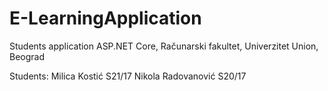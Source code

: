 # E-LearningApplication
Students application ASP.NET Core, Računarski fakultet, Univerzitet Union, Beograd

Students:
Milica Kostić S21/17 
Nikola Radovanović S20/17
